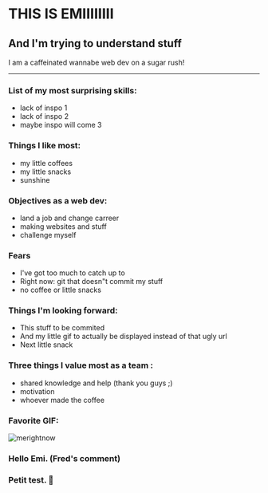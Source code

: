 # THIS IS EMIIIIIIII

## And I'm trying to understand stuff

I am a caffeinated wannabe web dev on a sugar rush!

***

### List of my most surprising skills: 
- lack of inspo 1
- lack of inspo 2
- maybe inspo will come 3

### Things I like most: 
- my little coffees 
- my little snacks
- sunshine 

### Objectives as a web dev: 
- land a job and change carreer
- making websites and stuff 
- challenge myself

### Fears 
- I've got too much to catch up to 
- Right now: git that doesn"t commit my stuff 
- no coffee or little snacks

### Things I'm looking forward: 
- This stuff to be commited
- And my little gif to actually be displayed instead of that ugly url 
- Next little snack

### Three things I value most as a team : 
- shared knowledge and help (thank you guys ;)
- motivation
- whoever made the coffee

### Favorite GIF: 
![merightnow](https://media1.tenor.com/m/gTg8ZSZMR6YAAAAd/scaler-create-impact.gif)

### Hello Emi. (Fred's comment)
### Petit test. 🎄


